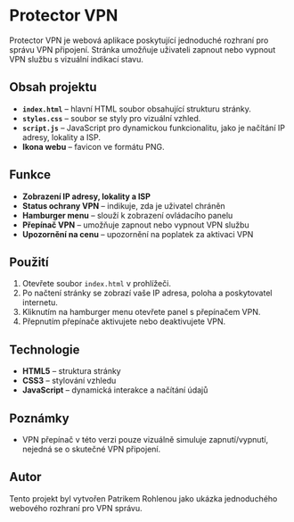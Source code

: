 # Protector VPN

Protector VPN je webová aplikace poskytující jednoduché rozhraní pro správu VPN připojení. Stránka umožňuje uživateli zapnout nebo vypnout VPN službu s vizuální indikací stavu.

## Obsah projektu
- **`index.html`** – hlavní HTML soubor obsahující strukturu stránky.
- **`styles.css`** – soubor se styly pro vizuální vzhled.
- **`script.js`** – JavaScript pro dynamickou funkcionalitu, jako je načítání IP adresy, lokality a ISP.
- **Ikona webu** – favicon ve formátu PNG.

## Funkce
- **Zobrazení IP adresy, lokality a ISP**
- **Status ochrany VPN** – indikuje, zda je uživatel chráněn
- **Hamburger menu** – slouží k zobrazení ovládacího panelu
- **Přepínač VPN** – umožňuje zapnout nebo vypnout VPN službu
- **Upozornění na cenu** – upozornění na poplatek za aktivaci VPN

## Použití
1. Otevřete soubor `index.html` v prohlížeči.
2. Po načtení stránky se zobrazí vaše IP adresa, poloha a poskytovatel internetu.
3. Kliknutím na hamburger menu otevřete panel s přepínačem VPN.
4. Přepnutím přepínače aktivujete nebo deaktivujete VPN.

## Technologie
- **HTML5** – struktura stránky
- **CSS3** – stylování vzhledu
- **JavaScript** – dynamická interakce a načítání údajů

## Poznámky
- VPN přepínač v této verzi pouze vizuálně simuluje zapnutí/vypnutí, nejedná se o skutečné VPN připojení.

## Autor
Tento projekt byl vytvořen Patrikem Rohlenou jako ukázka jednoduchého webového rozhraní pro VPN správu.

